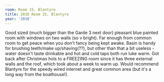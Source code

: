 ```yaml
---
room: Room 15, Blantyre
title: 2010 Room 15, Blantyre
year: '2010'
---
```


Good sized (much bigger than the Garde 3 next door) pleasant blue painted room with windows on two walls (so v bright).  Far enough from common room to get peace when you don't fancy being kept awake.  Basin is handy for brushing teeth/make up/shaving(??), but other than that a bit useless - water doesn't taste drinkable and hot and cold taps both run luke warm.  Got back after Christmas hols to a FREEZING room since it has three external walls and the roof, which took about a week to warm up.  Would recommend Blantyre for the speedy wired internet and great common area (but it's a long way from the boathouse!).